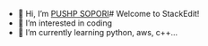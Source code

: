 - 👋 Hi, I’m [PUSHP SOPORI](https://www.linkedin.com/in/pushp-sopori-61b48a19a/)# Welcome to StackEdit!
- 👀 I’m interested in coding
- 🌱 I’m currently learning python, aws, c++...
<!---
roar404/roar404 is a ✨ special ✨ repository because its `README.md` (this file) appears on your GitHub profile.
You can click the Preview link to take a look at your changes.
--->

